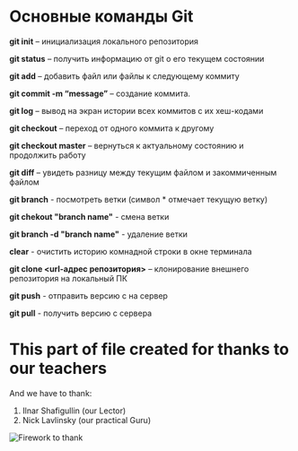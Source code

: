 # Основные команды Git

__git init__ – инициализация локального репозитория

__git status__ – получить информацию от git о его текущем состоянии

__git add__ – добавить файл или файлы к следующему коммиту

__git commit -m “message”__ – создание коммита.

__git log__ – вывод на экран истории всех коммитов с их хеш-кодами

__git checkout__ – переход от одного коммита к другому

__git checkout master__ – вернуться к актуальному состоянию и продолжить работу

__git diff__ – увидеть разницу между текущим файлом и закоммиченным файлом

__git branch__ - посмотреть ветки (символ * отмечает текущую ветку)

__git chekout "branch name"__ - смена ветки

__git branch -d "branch name"__ - удаление ветки

__clear__ - очистить историю комнадной строки в окне терминала

__git clone <url-адрес репозитория>__ – клонирование внешнего репозитория на
локальный ПК

__git push__ - отправить версию с на сервер

__git pull__ - получить версию с сервера

# This part of file created for thanks to our teachers
And we have to thank:

1. Ilnar Shafigullin (our Lector)
2. Nick Lavlinsky (our practical Guru)

![Firework to thank](https://us.v-cdn.net/6025126/uploads/editor/r5/vmeu2desruna.jpg)
